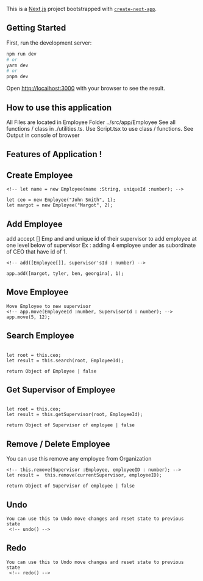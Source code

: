 This is a [Next.js](https://nextjs.org/) project bootstrapped with [`create-next-app`](https://github.com/vercel/next.js/tree/canary/packages/create-next-app).

## Getting Started

First, run the development server:

```bash
npm run dev
# or
yarn dev
# or
pnpm dev
```

Open [http://localhost:3000](http://localhost:3000) with your browser to see the result.

## How to use this application

All Files are located in Employee Folder ../src/app/Employee
See all functions / class in ./utilities.ts.
Use Script.tsx to use class / functions.
See Output in console of browser

## Features of Application !

## Create Employee

```
<!-- let name = new Employee(name :String, uniqueId :number); -->

let ceo = new Employee("John Smith", 1);
let margot = new Employee("Margot", 2);
```

## Add Employee

add accept [] Emp and and unique id of their supervisor to add employee at one level below of supervisor
Ex : adding 4 employee under as subordinate of CEO that have id of 1.

```
<!-- add([Employee[]], supervisor'sId : number) -->

app.add([margot, tyler, ben, georgina], 1);

```

## Move Employee

```
Move Employee to new supervisor
<!-- app.move(EmployeeId :number, SupervisorId : number); -->
app.move(5, 12);

```

## Search Employee

```

let root = this.ceo;
let result = this.search(root, EmployeeId);

return Object of Employee | false

```

## Get Supervisor of Employee

```

let root = this.ceo;
let result = this.getSupervisor(root, EmployeeId);

return Object of Supervisor of employee | false

```

## Remove / Delete Employee

You can use this remove any employee from Organization

```
<!-- this.remove(Supervisor :Employee, employeeID : number); -->
let result =  this.remove(currentSupervisor, employeeID);

return Object of Supervisor of employee | false

```

## Undo

```
You can use this to Undo move changes and reset state to previous state
 <!-- undo() -->
```

## Redo

```
You can use this to Undo move changes and reset state to previous state
 <!-- redo() -->
```
